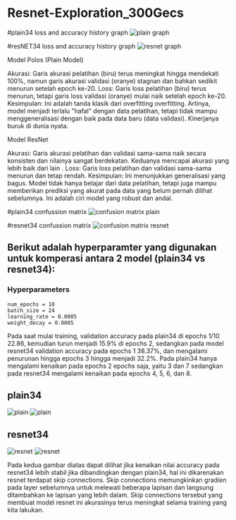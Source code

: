 # Resnet-Exploration_300Gecs

#plain34 loss and accuracy history graph
![plain graph](https://i.imgur.com/i9eIJQA.png )

#resNET34 loss and accuracy history graph
![resnet graph](https://i.imgur.com/2Cc2pZl.png)

Model Polos (Plain Model)

Akurasi: Garis akurasi pelatihan (biru) terus meningkat hingga mendekati 100%, namun garis akurasi validasi (oranye) stagnan dan bahkan sedikit menurun setelah epoch ke-20.
Loss: Garis loss pelatihan (biru) terus menurun, tetapi garis loss validasi (oranye) mulai naik setelah epoch ke-20.
Kesimpulan: Ini adalah tanda klasik dari overfitting overfitting. Artinya, model menjadi terlalu "hafal" dengan data pelatihan, tetapi tidak mampu menggeneralisasi dengan baik pada data baru (data validasi). Kinerjanya buruk di dunia nyata.

Model ResNet

Akurasi: Garis akurasi pelatihan dan validasi sama-sama naik secara konsisten dan nilainya sangat berdekatan. Keduanya mencapai akurasi yang lebih baik dari lain .
Loss: Garis loss pelatihan dan validasi sama-sama menurun dan tetap rendah.
Kesimpulan: Ini menunjukkan generalisasi yang bagus. Model tidak hanya belajar dari data pelatihan, tetapi juga mampu memberikan prediksi yang akurat pada data yang belum pernah dilihat sebelumnya. Ini adalah ciri model yang robust dan andal.

#plain34 confussion matrix
![confusion matrix plain](https://i.imgur.com/2qmzniu.png)

#resnet34 confussion matrix
![confusion matrix resnet](https://i.imgur.com/1YHalql.png)



## Berikut adalah hyperparamter yang digunakan untuk komperasi antara 2 model (plain34 vs resnet34):
### Hyperparameters
    num_epochs = 10
    batch_size = 24
    learning_rate = 0.0005
    weight_decay = 0.0005

Pada saat mulai training, validation accuracy pada plain34 di epochs 1/10 22.86, kemudian turun menjadi 15.9% di epochs 2, sedangkan pada model resnet34 validation accuracy pada epochs 1 38.37%, dan mengalami penurunan hingga epochs 3 hingga menjadi 32.2%. Pada plain34 hanya mengalami kenaikan pada epochs 2 epochs saja, yaitu 3 dan 7 sedangkan pada resnet34 mengalami kenaikan pada epochs 4, 5, 6, dan 8. 

## plain34

![plain](https://i.imgur.com/jczcNoN.png)
![plain](https://i.imgur.com/pbg2Xpl.png)

## resnet34

![resnet](https://i.imgur.com/fcpe8QK.png)
![resnet](https://imgur.com/c9Gj8eT.png)

Pada kedua gambar diatas dapat dilihat jika kenaikan nilai accuracy pada resnet34 lebih stabil jika dibandingkan dengan plain34, hal ini dikarenakan resnet terdapat skip connections. Skip connections memungkinkan gradien pada layer sebelumnya untuk melewati beberapa lapisan dan langsung ditambahkan ke lapisan yang lebih dalam. Skip connections tersebut yang membuat model resnet ini akurasinya terus meningkat selama training yang kita lakukan.

